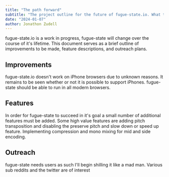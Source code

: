 ```yaml
---
title: "The path forward"
subtitle: "The project outline for the future of fugue-state.io. What to expect and how to contribute."
date: "2024-01-07"
author: Jonathon Zudell
---
```

fugue-state.io is a work in progress, fugue-state will change over the course of it's lifetime. This document serves as a brief outline of improvements to be made, feature descriptions, and outreach plans.

## Improvements
fugue-state.io doesn't work on iPhone browsers due to unknown reasons. It remains to be seen whether or not it is possible to support iPhones. fugue-state should be able to run in all modern browsers.

## Features
In order for fugue-state to succeed in it's goal a small number of additional features must be added. Some high value features are adding pitch transposition and disabling the preserve pitch and slow down or speed up feature. Implementing compression and mono mixing for mid and side encoding.

## Outreach
fugue-state needs users as such I'll begin shilling it like a mad man. Various sub reddits and the twitter are of interest